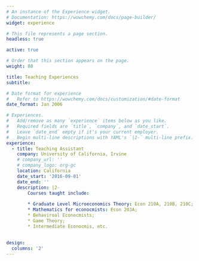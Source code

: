 ```yaml
---
# An instance of the Experience widget.
# Documentation: https://wowchemy.com/docs/page-builder/
widget: experience

# This file represents a page section.
headless: true

active: true

# Order that this section appears on the page.
weight: 80

title: Teaching Experiences
subtitle:

# Date format for experience
#   Refer to https://wowchemy.com/docs/customization/#date-format
date_format: Jan 2006

# Experiences.
#   Add/remove as many `experience` items below as you like.
#   Required fields are `title`, `company`, and `date_start`.
#   Leave `date_end` empty if it's your current employer.
#   Begin multi-line descriptions with YAML's `|2-` multi-line prefix.
experience:
  - title: Teaching Assistant
    company: University of California, Irvine
    # company_url: ''
    # company_logo: org-gc
    location: California
    date_start: '2016-09-01'
    date_end: ''
    description: |2-
        Courses taught include:
        
        * Graduate Level Microeconomics Theory: Econ 210A, 210B, 210C;
        * Mathematics for econocmists: Econ 203A;
        * Behaviroal Econocmists;
        * Game Theory;
        * Intermediate Econocmis, etc.
        
  
design:
  columns: '2'
---
```

